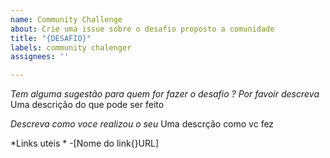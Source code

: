 ```yaml
---
name: Community Challenge
about: Crie uma issue sobre o desafio proposto a comunidade
title: "{DESAFIO}"
labels: community chalenger
assignees: ''

---
```


*Tem alguma sugestão para quem for fazer o desafio ? Por favoir descreva*
Uma descrição do que pode ser feito

*Descreva como voce realizou o seu*
Uma descrção como vc fez 

*Links uteis *
-[Nome do link{}URL]
